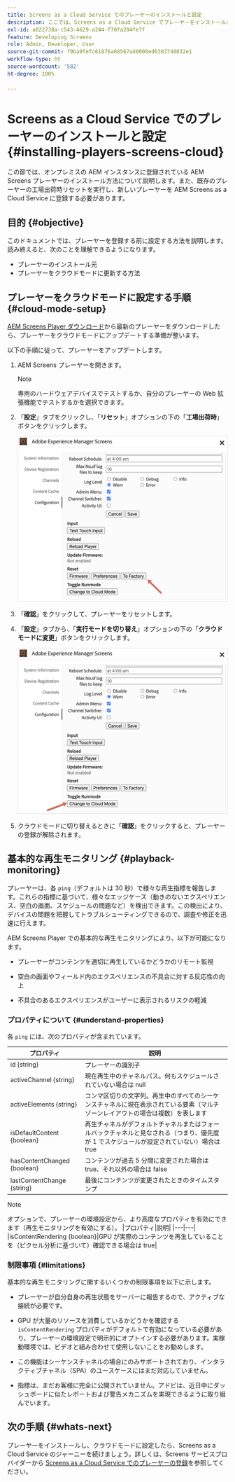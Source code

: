 ```yaml
---
title: Screens as a Cloud Service でのプレーヤーのインストールと設定
description: ここでは、Screens as a Cloud Service でプレーヤーをインストールおよび設定する方法について説明します。
exl-id: a022738a-c543-4629-a244-f70fa294fe7f
feature: Developing Screens
role: Admin, Developer, User
source-git-commit: f9ba9fefc61876a60567a40000ed6303740032e1
workflow-type: ht
source-wordcount: '582'
ht-degree: 100%

---
```


# Screens as a Cloud Service でのプレーヤーのインストールと設定 {#installing-players-screens-cloud}

この節では、オンプレミスの AEM インスタンスに登録されている AEM Screens プレーヤーのインストール方法について説明します。また、既存のプレーヤーの工場出荷時リセットを実行し、新しいプレーヤーを AEM Screens as a Cloud Service に登録する必要があります。

## 目的 {#objective}

このドキュメントでは、プレーヤーを登録する前に設定する方法を説明します。読み終えると、次のことを理解できるようになります。

* プレーヤーのインストール元
* プレーヤーをクラウドモードに更新する方法

## プレーヤーをクラウドモードに設定する手順 {#cloud-mode-setup}

[AEM Screens Player ダウンロード](https://download.macromedia.com/screens/)から最新のプレーヤーをダウンロードしたら、プレーヤーをクラウドモードにアップデートする準備が整います。

以下の手順に従って、プレーヤーをアップデートします。

1. AEM Screens プレーヤーを開きます。

   >[!NOTE]
   >専用のハードウェアデバイスでテストするか、自分のプレーヤーの Web 拡張機能でテストするかを選択できます。

1. 「**設定**」タブをクリックし、「**リセット**」オプションの下の「**工場出荷時**」ボタンをクリックします。

   ![画像](/help/screens-cloud/assets/player/installplayer-2.png)

1. 「**確認**」をクリックして、プレーヤーをリセットします。

1. 「**設定**」タブから、「**実行モードを切り替え**」オプションの下の「**クラウドモードに変更**」ボタンをクリックします。

   ![画像](/help/screens-cloud/assets/player/installplayer-1.png)

1. クラウドモードに切り替えるときに「**確認**」をクリックすると、プレーヤーの登録が解除されます。

## 基本的な再生モニタリング {#playback-monitoring}

プレーヤーは、各 `ping`（デフォルトは 30 秒）で様々な再生指標を報告します。これらの指標に基づいて、様々なエッジケース（動きのないエクスペリエンス、空白の画面、スケジュールの問題など）を検出できます。この検出により、デバイスの問題を把握してトラブルシューティングできるので、調査や修正を迅速に行えます。

AEM Screens Player での基本的な再生モニタリングにより、以下が可能になります。

* プレーヤーがコンテンツを適切に再生しているかどうかのリモート監視

* 空白の画面やフィールド内のエクスペリエンスの不具合に対する反応性の向上

* 不具合のあるエクスペリエンスがユーザーに表示されるリスクの軽減

### プロパティについて {#understand-properties}

各 `ping` には、次のプロパティが含まれています。

| プロパティ | 説明 |
|---|---|
| id {string} | プレーヤーの識別子 |
| activeChannel {string} | 現在再生中のチャネルパス。何もスケジュールされていない場合は null |
| activeElements {string} | コンマ区切りの文字列。再生中のすべてのシーケンスチャネルに現在表示されている要素（マルチゾーンレイアウトの場合は複数）を表します |
| isDefaultContent {boolean} | 再生チャネルがデフォルトチャネルまたはフォールバックチャネルと見なされる（つまり、優先度が 1 でスケジュールが設定されていない）場合は true |
| hasContentChanged {boolean} | コンテンツが過去 5 分間に変更された場合は true、それ以外の場合は false |
| lastContentChange {string} | 最後にコンテンツが変更されたときのタイムスタンプ |

>[!NOTE]
>オプションで、プレーヤーの環境設定から、より高度なプロパティを有効にできます（再生モニタリングを有効にする）。
>|プロパティ|説明|
>|---|---|
>|isContentRendering {boolean}|GPU が実際のコンテンツを再生していることを（ピクセル分析に基づいて）確認できる場合は true|

### 制限事項 {#limitations}

基本的な再生モニタリングに関するいくつかの制限事項を以下に示します。

* プレーヤーが自分自身の再生状態をサーバーに報告するので、アクティブな接続が必要です。

* GPU が大量のリソースを消費しているかどうかを確認する `isContentRendering` プロパティがデフォルトで有効になっている必要があり、プレーヤーの環境設定で明示的にオプトインする必要があります。実稼動環境では、ビデオと組み合わせて使用しないことをお勧めします。

* この機能はシーケンスチャネルの場合にのみサポートされており、インタラクティブチャネル（SPA）のユースケースにはまだ対応していません。

* 指標は、まだお客様に完全に公開されていません。アドビは、近日中にダッシュボードに似たレポートおよび警告メカニズムを実現できるように取り組んでいます。

## 次の手順 {#whats-next}

プレーヤーをインストールし、クラウドモードに設定したら、Screens as a Cloud Service のジャーニーを続けましょう。詳しくは、Screens サービスプロバイダーから [Screens as a Cloud Service でのプレーヤーの登録](/help/screens-cloud/managing-players-registration/registering-players-screens-cloud.md)を参照してください。
